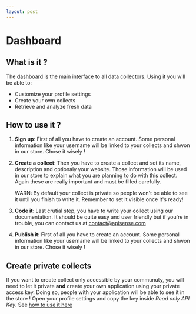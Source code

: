 ```yaml
---
layout: post
---
```


Dashboard
========= 

What is it ?
------------

The [dashboard](http://apisense.io/) is the main interface to all data collectors. Using it you will be able to:
	
* Customize your profile settings
* Create your own collects
* Retrieve and analyze fresh data

How to use it ?
---------------

1. __Sign up__:
First of all you have to create an account. Some personal information like your username will be linked to your collects and shwon in our store. Chose it wisely !

2. __Create a collect__:
Then you have to create a collect and set its name, description and optionaly your website. Those information will be used in our store to explain what you are planning to do with this collect. Again these are really important and must be filled carefully.

	<div class="alert alert-warning" role="alert">WARN: By default your collect is private so people won't be able to see it until you finish to write it. Remember to set it visible once it's ready!</div>

3. __Code it__:
Last crutial step, you have to write your collect using our documentation. It should be quite easy and user friendly but if you're in trouble, you can contact us at [contact@apisense.com](contact@apisense.com)

4. __Publish it__:
First of all you have to create an account. Some personal information like your username will be linked to your collects and shwon in our store. Chose it wisely !

Create private collects
-----------------------

If you want to create collect only accessible by your communuty, you will need to let it private __and__ create your own application using your private access key. Doing so, people with your application will be able to see it in the store !
Open your profile settings and copy the key inside _Read only API Key_. See [how to use it here](../sdk)